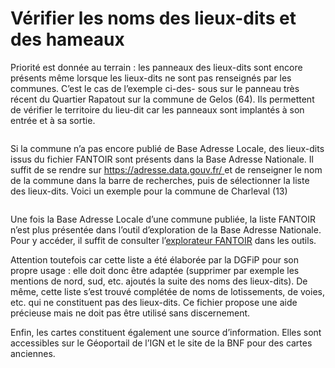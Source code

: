 # Vérifier les noms des lieux-dits et des hameaux

Priorité est donnée au terrain : les panneaux des lieux-dits sont encore présents même lorsque les lieux-dits ne sont pas renseignés par les communes. C’est le cas de l’exemple ci-des- sous sur le panneau très récent du Quartier Rapatout sur la commune de Gelos (64). Ils permettent de vérifier le territoire du lieu-dit car les panneaux sont implantés à son entrée et à sa sortie.

<figure><img src="..//img/bonnes-pratiques/Capture d’écran 2022-12-30 à 11.06.38.png" alt=""/><figcaption></figcaption></figure>

Si la commune n’a pas encore publié de Base Adresse Locale, des lieux-dits issus du fichier FANTOIR sont présents dans la Base Adresse Nationale. Il suffit de se rendre sur [https://adresse.data.gouv.fr/ ](https://adresse.data.gouv.fr/fantoir)et de renseigner le nom de la commune dans la barre de recherches, puis de sélectionner la liste des lieux-dits. Voici un exemple pour la commune de Charleval (13)

<figure><img src="..//img/bonnes-pratiques/Capture d’écran 2022-12-30 à 11.07.53.png" alt=""/><figcaption></figcaption></figure>

Une fois la Base Adresse Locale d’une commune publiée, la liste FANTOIR n’est plus présentée dans l’outil d’exploration de la Base Adresse Nationale. Pour y accéder, il suffit de consulter l’[explorateur FANTOIR](https://adresse.data.gouv.fr/fantoir) dans les outils.

Attention toutefois car cette liste a été élaborée par la DGFiP pour son propre usage : elle doit donc être adaptée (supprimer par exemple les mentions de nord, sud, etc. ajoutés la suite des noms des lieux-dits). De même, cette liste s’est trouvé complétée de noms de lotissements, de voies, etc. qui ne constituent pas des lieux-dits. Ce fichier propose une aide précieuse mais ne doit pas être utilisé sans discernement.

Enfin, les cartes constituent également une source d’information. Elles sont accessibles sur le Géoportail de l’IGN et le site de la BNF pour des cartes anciennes.
